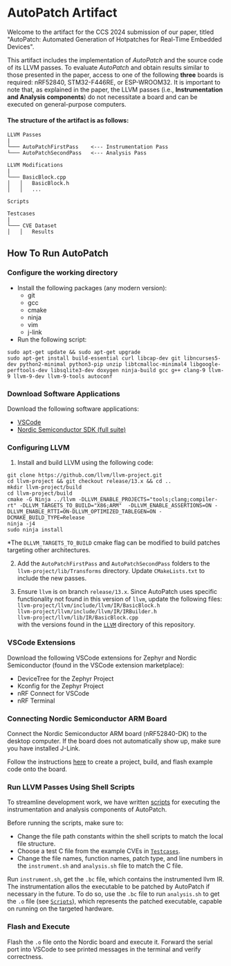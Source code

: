 # AutoPatch Artifact

Welcome to the artifact for the CCS 2024 submission of our paper, titled "AutoPatch: Automated Generation of Hotpatches for Real-Time Embedded Devices". 

This artifact includes the implementation of *AutoPatch* and the source code of its LLVM passes. 
To evaluate *AutoPatch* and obtain results similar to those presented in the paper, access to one of the following **three** boards is required: nRF52840, STM32-F446RE, or ESP-WROOM32. It is important to note that, as explained in the paper, the LLVM passes (i.e., **Instrumentation and Analysis components**) do not necessitate a board and can be executed on general-purpose computers.

#### The structure of the artifact is as follows:
```
LLVM Passes
|
└─── AutoPatchFirstPass    <--- Instrumentation Pass
└─── AutoPatchSecondPass   <--- Analysis Pass

LLVM Modifications
|
└─── BasicBlock.cpp
│   │   BasicBlock.h
│   │   ...

Scripts

Testcases
|
└─── CVE Dataset
│   │   Results
```    

## How To Run AutoPatch

### Configure the working directory

- Install the following packages (any modern version):
  - git
  - gcc
  - cmake
  - ninja
  - vim
  - j-link
- Run the following script:  
```shell
sudo apt-get update && sudo apt-get upgrade
sudo apt-get install build-essential curl libcap-dev git libncurses5-dev python2-minimal python3-pip unzip libtcmalloc-minimal4 libgoogle-perftools-dev libsqlite3-dev doxygen ninja-build gcc g++ clang-9 llvm-9 llvm-9-dev llvm-9-tools autoconf  
```
### Download Software Applications

Download the following software applications:

- [VSCode](https://code.visualstudio.com/)
- [Nordic Semiconductor SDK (full suite)](https://www.nordicsemi.com/Products/Development-software/nrf5-sdk)

### Configuring LLVM

1. Install and build LLVM using the following code:  
```
git clone https://github.com/llvm/llvm-project.git
cd llvm-project && git checkout release/13.x && cd ..
mkdir llvm-project/build
cd llvm-project/build
cmake -G Ninja ../llvm -DLLVM_ENABLE_PROJECTS="tools;clang;compiler-rt" -DLLVM_TARGETS_TO_BUILD="X86;ARM"  -DLLVM_ENABLE_ASSERTIONS=ON -DLLVM_ENABLE_RTTI=ON-DLLVM_OPTIMIZED_TABLEGEN=ON -DCMAKE_BUILD_TYPE=Release
ninja -j4
sudo ninja install  
```
*The `DLLVM_TARGETS_TO_BUILD` cmake flag can be modified to build patches targeting other architectures.  

2. Add the `AutoPatchFirstPass` and `AutoPatchSecondPass` folders to the `llvm-project/lib/Transforms` directory. Update `CMakeLists.txt` to include the new passes.

3. Ensure `llvm` is on branch `release/13.x`. Since AutoPatch uses specific functionality not found in this version of `llvm`, update the following files:  
    `llvm-project/llvm/include/llvm/IR/BasicBlock.h`  
    `llvm-project/llvm/include/llvm/IR/IRBuilder.h`  
    `llvm-project/llvm/lib/IR/BasicBlock.cpp`  
  with the versions found in the [`LLVM`](LLVM) directory of this repository.


### VSCode Extensions

Download the following VSCode extensions for Zephyr and Nordic Semiconductor (found in the VSCode extension marketplace):

- DeviceTree for the Zephyr Project
- Kconfig for the Zephyr Project
- nRF Connect for VSCode
- nRF Terminal

### Connecting Nordic Semiconductor ARM Board

Connect the Nordic Semiconductor ARM board (nRF52840-DK) to the desktop computer. If the board does not automatically show up, make sure you have installed J-Link.

Follow the instructions [here](https://www.zephyrproject.org/getting-started-with-nrf-connect-for-visual-studio-code/) to create a project, build, and flash example code onto the board.

### Run LLVM Passes Using Shell Scripts

To streamline development work, we have written [scripts](Scripts) for executing the instrumentation and analysis components of AutoPatch.  

Before running the scripts, make sure to:
- Change the file path constants within the shell scripts to match the local file structure.
- Choose a test C file from the example CVEs in [`Testcases`](Testcases).
- Change the file names, function names, patch type, and line numbers in the `instrument.sh` and `analysis.sh` file to match the C file.

Run `instrument.sh`, get the `.bc` file, which contains the instrumented llvm IR. The instrumentation allos the executable to be patched by AutoPatch if necessary in the future. To do so, use the `.bc` file to run `analysis.sh` to get the `.o` file (see [`Scripts`](Scripts)), which represents the patched executable, capable on running on the targeted hardware.

### Flash and Execute

Flash the `.o` file onto the Nordic board and execute it.
Forward the serial port into VSCode to see printed messages in the terminal and verify correctness.


